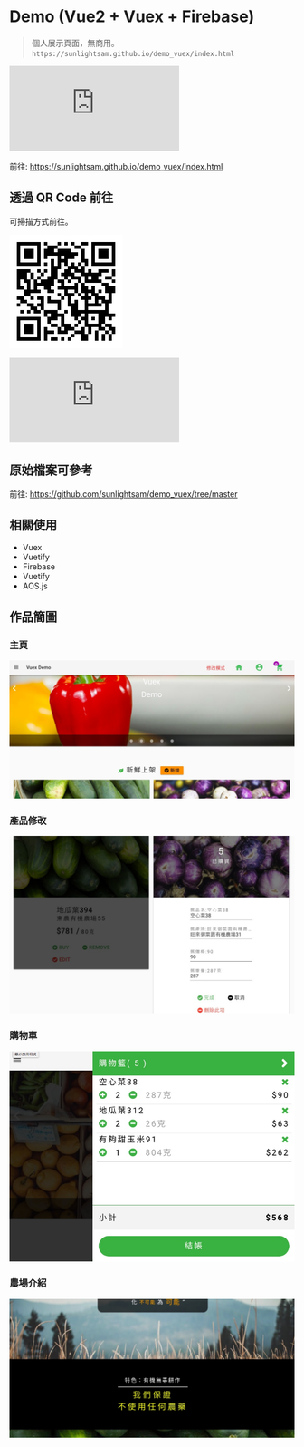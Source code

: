 # Demo (Vue2 + Vuex + Firebase)

> 個人展示頁面，無商用。
> `https://sunlightsam.github.io/demo_vuex/index.html`

![作品展示連結](https://sunlightsam.github.io/demo_vuex/index.html)

前往: <https://sunlightsam.github.io/demo_vuex/index.html>

## 透過 QR Code 前往

可掃描方式前往。

![掃描前往](https://github.com/sunlightsam/demo_vuex/blob/gh-pages/about_readme/demo_link.png)

![作品展示連結](https://sunlightsam.github.io/demo_vuex/index.html)

## 原始檔案可參考

前往: <https://github.com/sunlightsam/demo_vuex/tree/master>

## 相關使用

- Vuex
- Vuetify
- Firebase
- Vuetify
- AOS.js

## 作品簡圖

### 主頁

![主頁](https://github.com/sunlightsam/demo_vuex/blob/gh-pages/about_readme/demo01.jpg)

### 產品修改

![產品修改](https://github.com/sunlightsam/demo_vuex/blob/gh-pages/about_readme/demo02.jpg)

### 購物車

![購物車](https://github.com/sunlightsam/demo_vuex/blob/gh-pages/about_readme/demo03.jpg)

### 農場介紹

![農場介紹](https://github.com/sunlightsam/demo_vuex/blob/gh-pages/about_readme/demo04.jpg)
